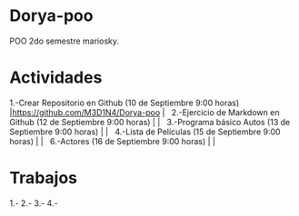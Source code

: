 # Dorya-poo
POO 2do semestre mariosky.
# Actividades # 
 1.-Crear Repositorio en Github (10 de Septiembre 9:00 horas) |https://github.com/M3D1N4/Dorya-poo | &nbsp;
 2.-Ejercicio de Markdown en Github (12 de Septiembre 9:00 horas) |   | &nbsp;
 3.-Programa básico Autos (13 de Septiembre 9:00 horas)   |   | &nbsp;
 4.-Lista de Películas (15 de Septiembre 9:00 horas)     |    | &nbsp;
 6.-Actores (16 de Septiembre 9:00 horas)   | | &nbsp;
# Trabajos #
 1.-
 2.-
 3.-
 4.-
